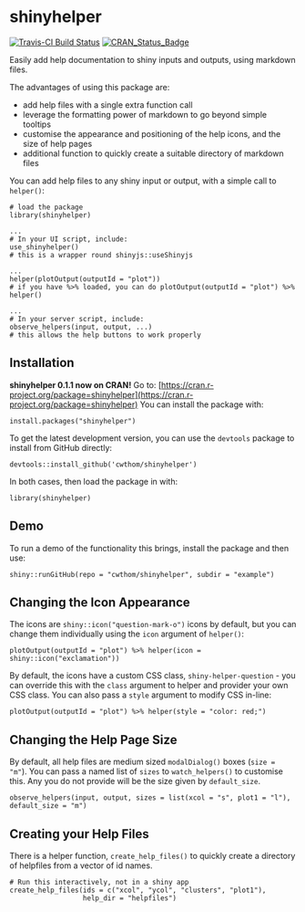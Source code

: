 # shinyhelper

[![Travis-CI Build Status](https://travis-ci.org/cwthom/shinyhelper.svg?branch=master)](https://travis-ci.org/cwthom/shinyhelper)
[![CRAN_Status_Badge](http://www.r-pkg.org/badges/version/shinyhelper)](https://cran.r-project.org/package=shinyhelper)

Easily add help documentation to shiny inputs and outputs, using markdown files.

The advantages of using this package are:

* add help files with a single extra function call
* leverage the formatting power of markdown to go beyond simple tooltips
* customise the appearance and positioning of the help icons, and the size of help pages
* additional function to quickly create a suitable directory of markdown files

You can add help files to any shiny input or output, with a simple call to `helper()`:
```
# load the package
library(shinyhelper)

...
# In your UI script, include:
use_shinyhelper()
# this is a wrapper round shinyjs::useShinyjs

...
helper(plotOutput(outputId = "plot"))
# if you have %>% loaded, you can do plotOutput(outputId = "plot") %>% helper()

...
# In your server script, include:
observe_helpers(input, output, ...)
# this allows the help buttons to work properly

```
## Installation

**shinyhelper 0.1.1 now on CRAN!** Go to: [https://cran.r-project.org/package=shinyhelper](https://cran.r-project.org/package=shinyhelper) 
You can install the package with:
```
install.packages("shinyhelper")
```

To get the latest development version, you can use the `devtools` package to install from GitHub directly:
```
devtools::install_github('cwthom/shinyhelper')
```

In both cases, then load the package in with:
```
library(shinyhelper)
```
## Demo

To run a demo of the functionality this brings, install the package and then use:
```
shiny::runGitHub(repo = "cwthom/shinyhelper", subdir = "example")
```

## Changing the Icon Appearance

The icons are `shiny::icon("question-mark-o")` icons by default, but you can change them individually using the `icon` argument of `helper()`:
```
plotOutput(outputId = "plot") %>% helper(icon = shiny::icon("exclamation"))
```
By default, the icons have a custom CSS class, `shiny-helper-question` - you can override this with the `class` argument to helper and provider your own CSS class. You can also pass a `style` argument to modify CSS in-line:
```
plotOutput(outputId = "plot") %>% helper(style = "color: red;")
```

## Changing the Help Page Size

By default, all help files are medium sized `modalDialog()` boxes (`size = "m"`). You can pass a named list of `sizes` to `watch_helpers()` to customise this. Any you do not provide will be the size given by `default_size`.
```
observe_helpers(input, output, sizes = list(xcol = "s", plot1 = "l"), default_size = "m")
```

## Creating your Help Files

There is a helper function, `create_help_files()` to quickly create a directory of helpfiles from a vector of id names.
```
# Run this interactively, not in a shiny app
create_help_files(ids = c("xcol", "ycol", "clusters", "plot1"), 
                  help_dir = "helpfiles")
```
